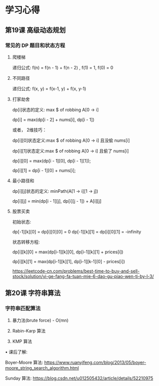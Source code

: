 # 学习心得

## 第19课 高级动态规划

### 常见的 DP 题目和状态方程

1. 爬楼梯

    递归公式:
    f(n) = f(n - 1) + f(n - 2) , f(1) = 1, f(0) = 0

2. 不同路径

    递归公式:
    f(x, y) = f(x-1, y) + f(x, y-1)

3. 打家劫舍

    dp[i]状态的定义: max $ of robbing A[0 -> i]
    
    dp[i] = max(dp[i - 2] + nums[i], dp[i - 1])

    或者， 2维技巧：

    dp[i][0]状态定义:max $ of robbing A[0 -> i] 且没偷 nums[i] 
    
    dp[i][1]状态定义:max $ of robbing A[0 -> i] 且偷了 nums[i]
    
    dp[i][0] = max(dp[i - 1][0], dp[i - 1][1]);
    
    dp[i][1] = dp[i - 1][0] + nums[i];

4.  最小路径和

    dp[i][j]状态的定义: minPath(A[1 -> i][1 -> j])
    
    dp[i][j] = min(dp[i - 1][j], dp[i][j - 1]) + A[i][j]

5.  股票买卖

    初始状态:
     
     dp[-1][k][0] = dp[i][0][0] = 0
     dp[-1][k][1] = dp[i][0][1] = -infinity

    状态转移方程:
     
     dp[i][k][0] = max(dp[i-1][k][0], dp[i-1][k][1] + prices[i])
     
     dp[i][k][1] = max(dp[i-1][k][1], dp[i-1][k-1][0] - prices[i])
    
    https://leetcode-cn.com/problems/best-time-to-buy-and-sell-stock/solution/yi-ge-fang-fa-tuan-mie-6-dao-gu-piao-wen-ti-by-l-3/


## 第20课 字符串算法

### 字符串匹配算法

1. 暴力法(brute force) - O(mn)

2. Rabin-Karp 算法

3. KMP 算法

•
课后了解:

Boyer-Moore 算法:
https://www.ruanyifeng.com/blog/2013/05/boyer-moore_string_search_algorithm.html 

Sunday 算法:
https://blog.csdn.net/u012505432/article/details/52210975

